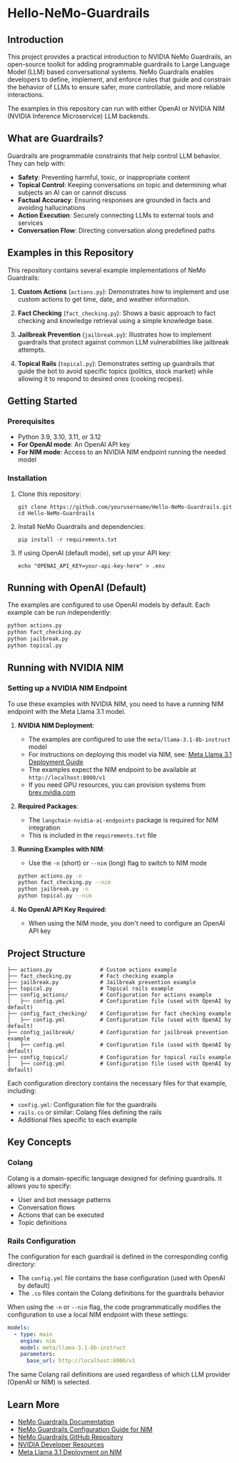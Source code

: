 # Hello-NeMo-Guardrails

## Introduction

This project provides a practical introduction to NVIDIA NeMo Guardrails, an open-source toolkit for adding programmable guardrails to Large Language Model (LLM) based conversational systems. NeMo Guardrails enables developers to define, implement, and enforce rules that guide and constrain the behavior of LLMs to ensure safer, more controllable, and more reliable interactions.

The examples in this repository can run with either OpenAI or NVIDIA NIM (NVIDIA Inference Microservice) LLM backends.

## What are Guardrails?

Guardrails are programmable constraints that help control LLM behavior. They can help with:

- **Safety**: Preventing harmful, toxic, or inappropriate content
- **Topical Control**: Keeping conversations on topic and determining what subjects an AI can or cannot discuss
- **Factual Accuracy**: Ensuring responses are grounded in facts and avoiding hallucinations
- **Action Execution**: Securely connecting LLMs to external tools and services
- **Conversation Flow**: Directing conversation along predefined paths

## Examples in this Repository

This repository contains several example implementations of NeMo Guardrails:

1. **Custom Actions** (`actions.py`): Demonstrates how to implement and use custom actions to get time, date, and weather information.

2. **Fact Checking** (`fact_checking.py`): Shows a basic approach to fact checking and knowledge retrieval using a simple knowledge base.

3. **Jailbreak Prevention** (`jailbreak.py`): Illustrates how to implement guardrails that protect against common LLM vulnerabilities like jailbreak attempts.

4. **Topical Rails** (`topical.py`): Demonstrates setting up guardrails that guide the bot to avoid specific topics (politics, stock market) while allowing it to respond to desired ones (cooking recipes).

## Getting Started

### Prerequisites

- Python 3.9, 3.10, 3.11, or 3.12
- **For OpenAI mode**: An OpenAI API key
- **For NIM mode**: Access to an NVIDIA NIM endpoint running the needed model

### Installation

1. Clone this repository:
   ```
   git clone https://github.com/yourusername/Hello-NeMo-Guardrails.git
   cd Hello-NeMo-Guardrails
   ```

2. Install NeMo Guardrails and dependencies:
   ```
   pip install -r requirements.txt
   ```

3. If using OpenAI (default mode), set up your API key:
   ```
   echo "OPENAI_API_KEY=your-api-key-here" > .env
   ```

## Running with OpenAI (Default)

The examples are configured to use OpenAI models by default. Each example can be run independently:

```bash
python actions.py
python fact_checking.py
python jailbreak.py
python topical.py
```

## Running with NVIDIA NIM

### Setting up a NVIDIA NIM Endpoint

To use these examples with NVIDIA NIM, you need to have a running NIM endpoint with the Meta Llama 3.1 model. 

1. **NVIDIA NIM Deployment**:
   - The examples are configured to use the `meta/llama-3.1-8b-instruct` model
   - For instructions on deploying this model via NIM, see: [Meta Llama 3.1 Deployment Guide](https://build.nvidia.com/meta/llama-3_1-8b-instruct/deploy)
   - The examples expect the NIM endpoint to be available at `http://localhost:8000/v1`
   - If you need GPU resources, you can provision systems from [brev.nvidia.com](https://brev.nvidia.com)

2. **Required Packages**:
   - The `langchain-nvidia-ai-endpoints` package is required for NIM integration
   - This is included in the `requirements.txt` file

3. **Running Examples with NIM**:
   - Use the `-n` (short) or `--nim` (long) flag to switch to NIM mode
   
   ```bash
   python actions.py -n
   python fact_checking.py --nim
   python jailbreak.py -n
   python topical.py --nim
   ```

4. **No OpenAI API Key Required**:
   - When using the NIM mode, you don't need to configure an OpenAI API key

## Project Structure

```
├── actions.py               # Custom actions example
├── fact_checking.py         # Fact checking example
├── jailbreak.py             # Jailbreak prevention example
├── topical.py               # Topical rails example
├── config_actions/          # Configuration for actions example
│   ├── config.yml           # Configuration file (used with OpenAI by default)
├── config_fact_checking/    # Configuration for fact checking example
│   ├── config.yml           # Configuration file (used with OpenAI by default)
├── config_jailbreak/        # Configuration for jailbreak prevention example
│   ├── config.yml           # Configuration file (used with OpenAI by default)
├── config_topical/          # Configuration for topical rails example
│   ├── config.yml           # Configuration file (used with OpenAI by default)
```

Each configuration directory contains the necessary files for that example, including:
- `config.yml`: Configuration file for the guardrails
- `rails.co` or similar: Colang files defining the rails
- Additional files specific to each example

## Key Concepts

### Colang

Colang is a domain-specific language designed for defining guardrails. It allows you to specify:

- User and bot message patterns
- Conversation flows
- Actions that can be executed
- Topic definitions

### Rails Configuration

The configuration for each guardrail is defined in the corresponding config directory:

- The `config.yml` file contains the base configuration (used with OpenAI by default)
- The `.co` files contain the Colang definitions for the guardrails behavior

When using the `-n` or `--nim` flag, the code programmatically modifies the configuration to use a local NIM endpoint with these settings:

```yaml
models:
  - type: main
    engine: nim
    model: meta/llama-3.1-8b-instruct
    parameters:
      base_url: http://localhost:8000/v1
```

The same Colang rail definitions are used regardless of which LLM provider (OpenAI or NIM) is selected.

## Learn More

- [NeMo Guardrails Documentation](https://docs.nvidia.com/nemo/guardrails/index.html)
- [NeMo Guardrails Configuration Guide for NIM](https://docs.nvidia.com/nemo/guardrails/latest/user-guides/configuration-guide.html#nim-for-llms)
- [NeMo Guardrails GitHub Repository](https://github.com/NVIDIA/NeMo-Guardrails)
- [NVIDIA Developer Resources](https://developer.nvidia.com/nemo-guardrails)
- [Meta Llama 3.1 Deployment on NIM](https://build.nvidia.com/meta/llama-3_1-8b-instruct/deploy)

